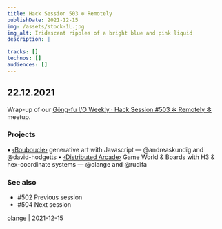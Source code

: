```yaml
---
title: Hack Session 503 ✼ Remotely
publishDate: 2021-12-15
img: /assets/stock-1L.jpg
img_alt: Iridescent ripples of a bright blue and pink liquid
description: |

tracks: []
technos: []
audiences: []
---
```


## 22.12.2021

Wrap-up of our [Gōng-fu I/O Weekly · Hack Session #503 ✼ Remotely ✼](https://www.meetup.com/fr-FR/gōngfuIO/events/xfptqsyccqbdc/) meetup.

### Projects

• [‹Bouboucle›](http://bouboucle.com) generative art with Javascript — @andreaskundig and @david-hodgetts 
• [‹Distributed Arcade›](https://github.com/olange/arcade) Game World & Boards with H3 & hex-coordinate systems — @olange and @rudifa

### See also

* #502 Previous session
* #504 Next session

[olange](https://github.com/olange) | 2021-12-15


